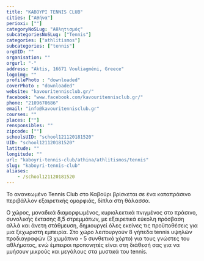 ```yaml
---
title: "ΚΑΒΟΥΡΙ TENNIS CLUB"
cities: ["Αθήνα"]
perioxi: [""]
categoryNoSLug: "Αθλητισμός"
subcategoriesNoSLug: ["Tennis"]
categories: ["athlitismos"]
subcategories: ["tennis"]
orgUID: ""
organisation: ""
orgurl: "-"
address: "Aktis, 16671 Vouliagméni, Greece"
logoimg: ""
profilePhoto : "downloaded"
coverPhoto : "downloaded"
website: "kavouritennisclub.gr/"
facebook: "www.facebook.com/kavouritennisclub.gr/"
phone: "2109670686"
email: "info@kavouritennisclub.gr"
courses: ""
places: [""]
rensponsibles: ""
zipcode: [""]
schoolsUID: "school121120181520"
UID: "school121120181520"
latitude: ""
longitude: ""
url: "kaboyri-tennis-club/athina/athlitismos/tennis"
slug: "kaboyri-tennis-club"
aliases:
    - /school121120181520
---
```



Το ανανεωμένο Tennis Club στο Καβούρι βρίσκεται σε ένα καταπράσινο περιβάλλον εξαιρετικής ομορφιάς, δίπλα στη θάλασσα.

Ο χώρος, μοναδικά διαμορφωμένος, κυριολεκτικά πνιγμένος στο πράσινο, συνολικής έκτασης 8,5 στρεμμάτων, με εξαιρετικά εύκολη πρόσβαση αλλά και άνετη στάθμευση, δημιουργεί όλες εκείνες τις προϋποθέσεις για μια ξεχωριστή εμπειρία. Στο χώρο λειτουργούν 8 γήπεδα tennis υψηλών προδιαγραφών (3 χωμάτινα - 5 συνθετικό χόρτο) για τους γνώστες του αθλήματος, ενώ έμπειροι προπονητές είναι στη διάθεσή σας για να μυήσουν μικρούς και μεγάλους στα μυστικά του tennis.